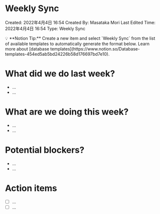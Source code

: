 # Weekly Sync

Created: 2022年4月4日 16:54
Created By: Masataka Mori
Last Edited Time: 2022年4月4日 16:54
Type: Weekly Sync

<aside>
💡 **Notion Tip:** Create a new item and select `Weekly Sync` from the list of available templates to automatically generate the format below. Learn more about [database templates](https://www.notion.so/Database-templates-454ed5ab5bd24226b58d176697bd7e10).

</aside>

# What did we do last week?

- ...
- ...

# What are we doing this week?

- ...
- ...

# Potential blockers?

- ...
- ...

# Action items

- [ ]  ...
- [ ]  ...